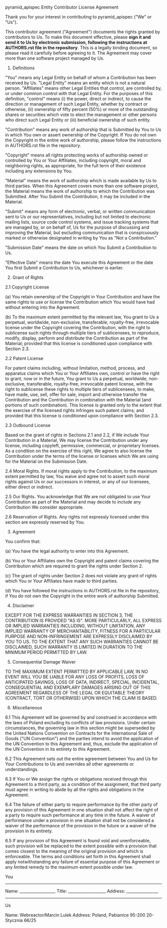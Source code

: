 pyramid_apispec Entity Contributor License Agreement

Thank you for your interest in contributing to pyramid_apispec ("We" or "Us").

This contributor agreement ("Agreement") documents the rights granted by contributors to Us.
To make this document effective, please **sign it and send it to Us by electronic submission,
following the instructions at AUTHORS.rst file in the repository**. This is a legally binding document,
so please read it carefully before agreeing to it. The Agreement may cover more than
one software project managed by Us.

1. Definitions

"You" means any Legal Entity on behalf of whom a Contribution has been received by Us.
"Legal Entity" means an entity which is not a natural person. "Affiliates" means other Legal
Entities that control, are controlled by, or under common control with that Legal Entity.
For the purposes of this definition, "control" means (i) the power, direct or indirect, to
cause the direction or management of such Legal Entity, whether by contract or otherwise,
(ii) ownership of fifty percent (50%) or more of the outstanding shares or securities which
vote to elect the management or other persons who direct such Legal Entity or
(iii) beneficial ownership of such entity.

"Contribution" means any work of authorship that is Submitted by You to Us in which You own
or assert ownership of the Copyright. If You do not own the Copyright in the entire work of
authorship, please follow the instructions in AUTHORS.rst file in the repository.

"Copyright" means all rights protecting works of authorship owned or controlled by You or
Your Affiliates, including copyright, moral and neighboring rights, as appropriate,
for the full term of their existence including any extensions by You.

"Material" means the work of authorship which is made available by Us to third parties.
When this Agreement covers more than one software project, the Material means the work of
authorship to which the Contribution was Submitted. After You Submit the Contribution,
it may be included in the Material.

"Submit" means any form of electronic, verbal, or written communication sent to
Us or our representatives, including but not limited to electronic mailing lists,
source code control systems, and issue tracking systems that are managed by, or on behalf of,
Us for the purpose of discussing and improving the Material, but excluding communication that is
conspicuously marked or otherwise designated in writing by You as "Not a Contribution."

"Submission Date" means the date on which You Submit a Contribution to Us.

"Effective Date" means the date You execute this Agreement or the date You first
Submit a Contribution to Us, whichever is earlier.

2. Grant of Rights

2.1 Copyright License

(a) You retain ownership of the Copyright in Your Contribution and have the same rights to use or
license the Contribution which You would have had without entering into the Agreement.

(b) To the maximum extent permitted by the relevant law, You grant to Us a perpetual, worldwide,
non-exclusive, transferable, royalty-free, irrevocable license under the Copyright covering
the Contribution, with the right to sublicense such rights through multiple tiers of sublicensees,
to reproduce, modify, display, perform and distribute the Contribution as part of the Material;
provided that this license is conditioned upon compliance with Section 2.3.

2.2 Patent License

For patent claims including, without limitation, method, process, and apparatus claims which
You or Your Affiliates own, control or have the right to grant, now or in the future,
You grant to Us a perpetual, worldwide, non-exclusive, transferable, royalty-free, irrevocable
patent license, with the right to sublicense these rights to multiple tiers of sublicensees,
to make, have made, use, sell, offer for sale, import and otherwise transfer the Contribution
and the Contribution in combination with the Material (and portions of such combination).
This license is granted only to the extent that the exercise of the licensed rights infringes
such patent claims; and provided that this license is conditioned upon compliance with Section 2.3.

2.3 Outbound License

Based on the grant of rights in Sections 2.1 and 2.2, if We include Your Contribution in a Material,
We may license the Contribution under any license, including copyleft, permissive, commercial,
or proprietary licenses. As a condition on the exercise of this right,
We agree to also license the Contribution under the terms of the license or licenses which
We are using for the Material on the Submission Date.

2.4 Moral Rights. If moral rights apply to the Contribution, to the maximum extent permitted by
law, You waive and agree not to assert such moral rights against Us or our successors in interest,
or any of our licensees, either direct or indirect.

2.5 Our Rights. You acknowledge that We are not obligated to use Your Contribution as part of the
Material and may decide to include any Contribution We consider appropriate.

2.6 Reservation of Rights. Any rights not expressly licensed under this section are expressly reserved by You.

3. Agreement

You confirm that:

(a) You have the legal authority to enter into this Agreement.

(b) You or Your Affiliates own the Copyright and patent claims covering the Contribution which
are required to grant the rights under Section 2.

(c) The grant of rights under Section 2 does not violate any grant of rights which You or Your
Affiliates have made to third parties.

(d) You have followed the instructions in AUTHORS.rst file in the repository,
if You do not own the Copyright in the entire work of authorship Submitted.

4. Disclaimer

EXCEPT FOR THE EXPRESS WARRANTIES IN SECTION 3, THE CONTRIBUTION IS PROVIDED "AS IS".
MORE PARTICULARLY, ALL EXPRESS OR IMPLIED WARRANTIES INCLUDING, WITHOUT LIMITATION,
ANY IMPLIED WARRANTY OF MERCHANTABILITY, FITNESS FOR A PARTICULAR PURPOSE AND NON-INFRINGEMENT
ARE EXPRESSLY DISCLAIMED BY YOU TO US. TO THE EXTENT THAT ANY SUCH WARRANTIES CANNOT BE DISCLAIMED,
SUCH WARRANTY IS LIMITED IN DURATION TO THE MINIMUM PERIOD PERMITTED BY LAW.

5. Consequential Damage Waiver

TO THE MAXIMUM EXTENT PERMITTED BY APPLICABLE LAW, IN NO EVENT WILL YOU BE LIABLE FOR ANY
LOSS OF PROFITS, LOSS OF ANTICIPATED SAVINGS, LOSS OF DATA, INDIRECT, SPECIAL, INCIDENTAL,
CONSEQUENTIAL AND EXEMPLARY DAMAGES ARISING OUT OF THIS AGREEMENT REGARDLESS OF THE LEGAL
OR EQUITABLE THEORY (CONTRACT, TORT OR OTHERWISE) UPON WHICH THE CLAIM IS BASED.

6. Miscellaneous

6.1 This Agreement will be governed by and construed in accordance with the laws of Poland
excluding its conflicts of law provisions. Under certain circumstances, the governing law in
this section might be superseded by the United Nations Convention on Contracts for the
International Sale of Goods ("UN Convention") and the parties intend to avoid the application
of the UN Convention to this Agreement and, thus, exclude the application of the UN Convention
in its entirety to this Agreement.

6.2 This Agreement sets out the entire agreement between You and Us for Your Contributions to Us
and overrides all other agreements or understandings.

6.3 If You or We assign the rights or obligations received through this Agreement to a third party,
as a condition of the assignment, that third party must agree in writing to abide by all the rights
and obligations in the Agreement.

6.4 The failure of either party to require performance by the other party of any provision of this
Agreement in one situation shall not affect the right of a party to require such performance at
any time in the future. A waiver of performance under a provision in one situation shall
not be considered a waiver of the performance of the provision in the future or a waiver of
the provision in its entirety.

6.5 If any provision of this Agreement is found void and unenforceable, such provision will be
replaced to the extent possible with a provision that comes closest to the meaning of the
original provision and which is enforceable. The terms and conditions set forth in this
Agreement shall apply notwithstanding any failure of essential purpose of this Agreement or
any limited remedy to the maximum extent possible under law.

You
________________________
Name: __________________
Title: ___________________
Address: ________________
________________________

Us

Name: Webreactor/Marcin Lulek
Address: Poland,
         Pabianice 95-200
         20-Stycznia 66/25
